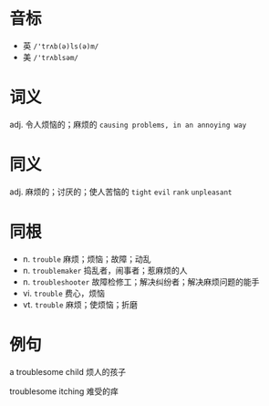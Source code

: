 # 音标

- 英 `/'trʌb(ə)ls(ə)m/`
- 美 `/'trʌblsəm/`

# 词义

adj. 令人烦恼的；麻烦的
`causing problems, in an annoying way`

# 同义

adj. 麻烦的；讨厌的；使人苦恼的
`tight` `evil` `rank` `unpleasant`

# 同根

- n. `trouble` 麻烦；烦恼；故障；动乱
- n. `troublemaker` 捣乱者，闹事者；惹麻烦的人
- n. `troubleshooter` 故障检修工；解决纠纷者；解决麻烦问题的能手
- vi. `trouble` 费心，烦恼
- vt. `trouble` 麻烦；使烦恼；折磨

# 例句

a troublesome child
烦人的孩子

troublesome itching
难受的痒



